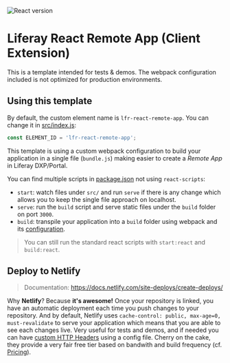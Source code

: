 ![React version](https://img.shields.io/github/package-json/dependency-version/lgdd/lfr-react-remote-app/react)

# Liferay React Remote App (Client Extension)

This is a template intended for tests & demos. The webpack configuration included is not optimized for production environments.

## Using this template

By default, the custom element name is `lfr-react-remote-app`. You can change it in [src/index.js](src/index.js#L7):

```js
const ELEMENT_ID = 'lfr-react-remote-app';
```

This template is using a custom webpack configuration to build your application in a single file (`bundle.js`) making easier to create a _Remote App_ in Liferay DXP/Portal.

You can find multiple scripts in [package.json](package.json#L14) not using `react-scripts`:

- `start`: watch files under `src/` and run `serve` if there is any change which allows you to keep the single file approach on localhost.
- `serve`: run the `build` script and serve static files under the `build` folder on port `3000`.
- `build`: transpile your application into a `build` folder using webpack and its [configuration](webpack.config.js).

> You can still run the standard react scripts with `start:react` and `build:react`.

## Deploy to Netlify

> Documentation: https://docs.netlify.com/site-deploys/create-deploys/

Why **Netlify**? Because **it's awesome!** Once your repository is linked, you have an automatic deployment each time you push changes to your repository. And by default, Netlify uses `cache-control: public, max-age=0, must-revalidate` to serve your application which means that you are able to see each changes live. Very useful for tests and demos, and if needed you can have [custom HTTP Headers](https://docs.netlify.com/routing/headers/) using a config file. Cherry on the cake, they provide a very fair free tier based on bandwith and build frequency (cf. [Pricing](https://www.netlify.com/pricing/)).
